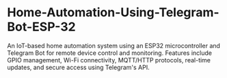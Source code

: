 # Home-Automation-Using-Telegram-Bot-ESP-32
An IoT-based home automation system using an ESP32 microcontroller and Telegram Bot for remote device control and monitoring. Features include GPIO management, Wi-Fi connectivity, MQTT/HTTP protocols, real-time updates, and secure access using Telegram's API.
